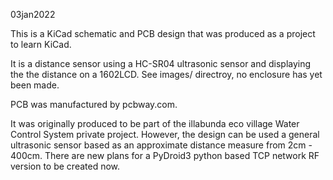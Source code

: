 03jan2022

This  is a  KiCad schematic  and  PCB design  that was  produced as  a
project to learn KiCad.

It is a distance sensor using a HC-SR04 ultrasonic sensor and
displaying the the distance on a 1602LCD.  See images/ directroy, no
enclosure has yet been made.

PCB was manufactured by pcbway.com.



It was  originally produced to  be part  of the illabunda  eco village
Water Control System private project.  However, the design can be used
a general ultrasonic  sensor based as an  approximate distance measure
from 2cm - 400cm.  There are new plans for a PyDroid3 python based TCP
network RF version to be created now.
